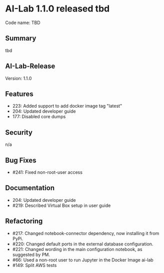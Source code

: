 # AI-Lab 1.1.0 released tbd

Code name: TBD

## Summary

tbd

## AI-Lab-Release

Version: 1.1.0

## Features

* 223: Added support to add docker image tag "latest"
* 204: Updated developer guide
* 177: Disabled core dumps

## Security

n/a

## Bug Fixes

* #241: Fixed non-root-user access

## Documentation

* 204: Updated developer guide
* #219: Described Virtual Box setup in user guide

## Refactoring

* #217: Changed notebook-connector dependency, now installing it from PyPi.
* #220: Changed default ports in the external database configuration.
* #221: Changed wording in the main configuration notebook, as suggested by PM.
* #66: Used a non-root user to run Jupyter in the Docker Image ai-lab
* #149: Split AWS tests
